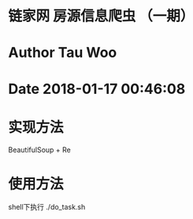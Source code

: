 # 链家网 房源信息爬虫 （一期）

# Author Tau Woo
# Date 2018-01-17 00:46:08

# 实现方法
BeautifulSoup + Re

# 使用方法
shell下执行 ./do_task.sh